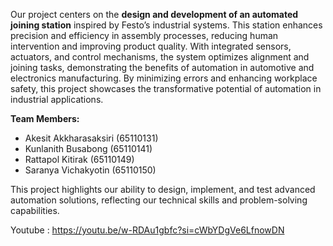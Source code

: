 Our project centers on the **design and development of an automated joining station** inspired by Festo’s industrial systems. This station enhances precision and efficiency in assembly processes, reducing human intervention and improving product quality. With integrated sensors, actuators, and control mechanisms, the system optimizes alignment and joining tasks, demonstrating the benefits of automation in automotive and electronics manufacturing. By minimizing errors and enhancing workplace safety, this project showcases the transformative potential of automation in industrial applications.

**Team Members:**  
- Akesit Akkharasaksiri (65110131)  
- Kunlanith Busabong (65110141)  
- Rattapol Kitirak (65110149)  
- Saranya Vichakyotin (65110150)  

This project highlights our ability to design, implement, and test advanced automation solutions, reflecting our technical skills and problem-solving capabilities.

Youtube : https://youtu.be/w-RDAu1gbfc?si=cWbYDgVe6LfnowDN
